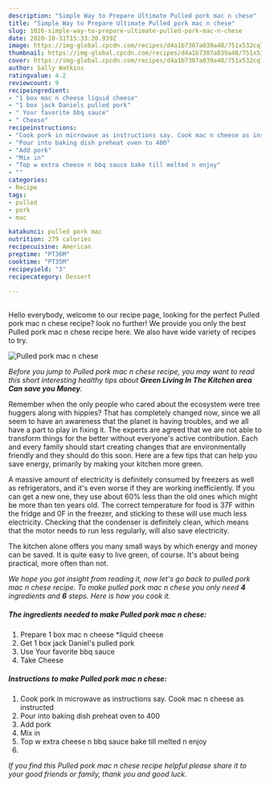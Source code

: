 ```yaml
---
description: "Simple Way to Prepare Ultimate Pulled pork mac n chese"
title: "Simple Way to Prepare Ultimate Pulled pork mac n chese"
slug: 1026-simple-way-to-prepare-ultimate-pulled-pork-mac-n-chese
date: 2020-10-31T15:33:20.939Z
image: https://img-global.cpcdn.com/recipes/d4a1b7307a039a48/751x532cq70/pulled-pork-mac-n-chese-recipe-main-photo.jpg
thumbnail: https://img-global.cpcdn.com/recipes/d4a1b7307a039a48/751x532cq70/pulled-pork-mac-n-chese-recipe-main-photo.jpg
cover: https://img-global.cpcdn.com/recipes/d4a1b7307a039a48/751x532cq70/pulled-pork-mac-n-chese-recipe-main-photo.jpg
author: Sally Watkins
ratingvalue: 4.2
reviewcount: 9
recipeingredient:
- "1 box mac n cheese liquid cheese"
- "1 box jack Daniels pulled pork"
- " Your favorite bbq sauce"
- " Cheese"
recipeinstructions:
- "Cook pork in microwave as instructions say. Cook mac n cheese as instructed"
- "Pour into baking dish preheat oven to 400"
- "Add pork"
- "Mix in"
- "Top w extra cheese n bbq sauce bake till melted n enjoy"
- ""
categories:
- Recipe
tags:
- pulled
- pork
- mac

katakunci: pulled pork mac 
nutrition: 279 calories
recipecuisine: American
preptime: "PT36M"
cooktime: "PT35M"
recipeyield: "3"
recipecategory: Dessert

---
```

<br>
Hello everybody, welcome to our recipe page, looking for the perfect Pulled pork mac n chese recipe? look no further! We provide you only the best Pulled pork mac n chese recipe here. We also have wide variety of recipes to try.
<br>


![Pulled pork mac n chese](https://img-global.cpcdn.com/recipes/d4a1b7307a039a48/751x532cq70/pulled-pork-mac-n-chese-recipe-main-photo.jpg)

<i>Before you jump to Pulled pork mac n chese recipe, you may want to read this short interesting healthy tips about 
<strong>Green Living In The Kitchen area Can save you Money</strong>.</i>
</br>

Remember when the only people who cared about the ecosystem were tree huggers along with hippies? That has completely changed now, since we all seem to have an awareness that the planet is having troubles, and we all have a part to play in fixing it. The experts are agreed that we are not able to transform things for the better without everyone's active contribution. Each and every family should start creating changes that are environmentally friendly and they should do this soon. Here are a few tips that can help you save energy, primarily by making your kitchen more green.

A massive amount of electricity is definitely consumed by freezers as well as refrigerators, and it's even worse if they are working inefficiently. If you can get a new one, they use about 60% less than the old ones which might be more than ten years old. The correct temperature for food is 37F within the fridge and 0F in the freezer, and sticking to these will use much less electricity. Checking that the condenser is definitely clean, which means that the motor needs to run less regularly, will also save electricity.

The kitchen alone offers you many small ways by which energy and money can be saved. It is quite easy to live green, of course. It's about being practical, more often than not.


<i>We hope you got insight from reading it, now let's go back to pulled pork mac n chese recipe. To make pulled pork mac n chese you only need <strong>4</strong> ingredients and <strong>6</strong> steps. Here is how you cook it.
</i>

##### The ingredients needed to make Pulled pork mac n chese:

1. Prepare 1 box mac n cheese *liquid cheese
1. Get 1 box jack Daniel&#39;s pulled pork
1. Use  Your favorite bbq sauce
1. Take  Cheese


##### Instructions to make Pulled pork mac n chese:

1. Cook pork in microwave as instructions say. Cook mac n cheese as instructed
1. Pour into baking dish preheat oven to 400
1. Add pork
1. Mix in
1. Top w extra cheese n bbq sauce bake till melted n enjoy
1. 


<i>If you find this Pulled pork mac n chese recipe helpful please share it to your good friends or family, thank you and good luck.</i>
